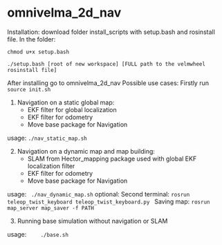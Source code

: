 # omnivelma_2d_nav

Installation: 
download folder install_scripts with setup.bash and rosinstall file.
In the folder:
```
chmod u+x setup.bash
```
```
./setup.bash [root of new workspace] [FULL path to the velmwheel rosinstall file]
```

After installing go to omnivelma_2d_nav
Possible use cases:
Firstly run 
```source init.sh```
1. Navigation on a static global map:
    - EKF filter for global localization
    - EKF filter for odometry
    - Move base package for Navigation

usage:
```./nav_static_map.sh```

2. Navigation on a dynamic map and map building:
    - SLAM from Hector_mapping package used with global EKF localization filter
    - EKF filter for odometry
    - Move base package for Navigation 

usage: 
       ``` ./nav_dynamic_map.sh```
optional: 
        Second terminal:
        ```rosrun teleop_twist_keyboard teleop_twist_keyboard.py ```
Saving map: 
        ```rosrun map_server map_saver -f PATH```

3. Running base simulation without navigation or SLAM

usage: 
    ```    ./base.sh```
